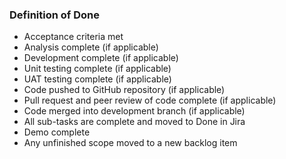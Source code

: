 ###  Definition of Done

- Acceptance criteria met
- Analysis complete (if applicable)
- Development complete (if applicable)
- Unit testing complete (if applicable)
- UAT testing complete (if applicable)
- Code pushed to GitHub repository (if applicable)
- Pull request and peer review of code complete (if applicable)
- Code merged into development branch (if applicable)
- All sub-tasks are complete and moved to Done in Jira
- Demo complete
- Any unfinished scope moved to a new backlog item
